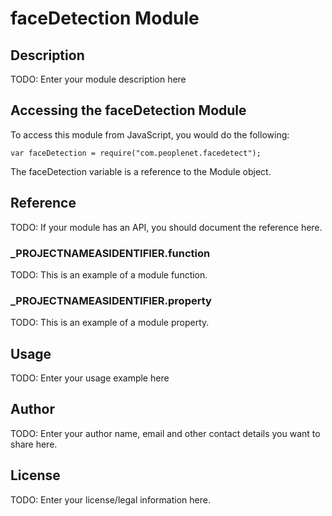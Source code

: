 # faceDetection Module

## Description

TODO: Enter your module description here

## Accessing the faceDetection Module

To access this module from JavaScript, you would do the following:

	var faceDetection = require("com.peoplenet.facedetect");

The faceDetection variable is a reference to the Module object.	

## Reference

TODO: If your module has an API, you should document
the reference here.

### ___PROJECTNAMEASIDENTIFIER__.function

TODO: This is an example of a module function.

### ___PROJECTNAMEASIDENTIFIER__.property

TODO: This is an example of a module property.

## Usage

TODO: Enter your usage example here

## Author

TODO: Enter your author name, email and other contact
details you want to share here. 

## License

TODO: Enter your license/legal information here.

